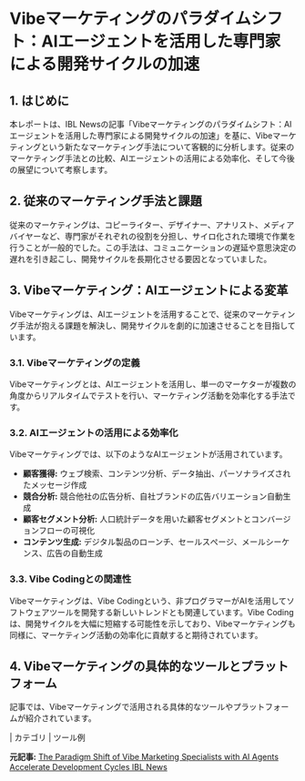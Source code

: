 # Vibeマーケティングのパラダイムシフト：AIエージェントを活用した専門家による開発サイクルの加速

## 1. はじめに

本レポートは、IBL Newsの記事「Vibeマーケティングのパラダイムシフト：AIエージェントを活用した専門家による開発サイクルの加速」を基に、Vibeマーケティングという新たなマーケティング手法について客観的に分析します。従来のマーケティング手法との比較、AIエージェントの活用による効率化、そして今後の展望について考察します。

## 2. 従来のマーケティング手法と課題

従来のマーケティングは、コピーライター、デザイナー、アナリスト、メディアバイヤーなど、専門家がそれぞれの役割を分担し、サイロ化された環境で作業を行うことが一般的でした。この手法は、コミュニケーションの遅延や意思決定の遅れを引き起こし、開発サイクルを長期化させる要因となっていました。

## 3. Vibeマーケティング：AIエージェントによる変革

Vibeマーケティングは、AIエージェントを活用することで、従来のマーケティング手法が抱える課題を解決し、開発サイクルを劇的に加速させることを目指しています。

### 3.1. Vibeマーケティングの定義

Vibeマーケティングとは、AIエージェントを活用し、単一のマーケターが複数の角度からリアルタイムでテストを行い、マーケティング活動を効率化する手法です。

### 3.2. AIエージェントの活用による効率化

Vibeマーケティングでは、以下のようなAIエージェントが活用されています。

* **顧客獲得:** ウェブ検索、コンテンツ分析、データ抽出、パーソナライズされたメッセージ作成
* **競合分析:** 競合他社の広告分析、自社ブランドの広告バリエーション自動生成
* **顧客セグメント分析:** 人口統計データを用いた顧客セグメントとコンバージョンフローの可視化
* **コンテンツ生成:** デジタル製品のローンチ、セールスぺージ、メールシーケンス、広告の自動生成

### 3.3. Vibe Codingとの関連性

Vibeマーケティングは、Vibe Codingという、非プログラマーがAIを活用してソフトウェアツールを開発する新しいトレンドとも関連しています。Vibe Codingは、開発サイクルを大幅に短縮する可能性を示しており、Vibeマーケティングも同様に、マーケティング活動の効率化に貢献すると期待されています。

## 4. Vibeマーケティングの具体的なツールとプラットフォーム

記事では、Vibeマーケティングで活用される具体的なツールやプラットフォームが紹介されています。

| カテゴリ | ツール例 

**元記事:** [The Paradigm Shift of Vibe Marketing Specialists with AI Agents Accelerate Development Cycles IBL News](https://iblnews.org/the-paradigm-shift-of-vibe-marketing-specialists-with-ai-agents-accelerate-development-cycles/)